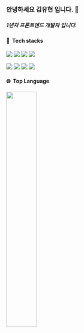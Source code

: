 <h3>안녕하세요 김유현 입니다. 👋</h3>
<h5>1년차 프론트엔드 개발자 입니다.</h5>
<h4>🧰&nbsp&nbspTech stacks</h4>
<p>
<p>
  <img src="https://img.shields.io/badge/JavaScript-F7DF1E?style=for-the-badge&logo=javascript&logoColor=black">
  <img src="https://img.shields.io/badge/HTML5-E34F26?style=for-the-badge&logo=html5&logoColor=white">
  <img src="https://img.shields.io/badge/CSS3-1572B6?style=for-the-badge&logo=css3&logoColor=white">
  <img src="https://img.shields.io/badge/React-20232A?style=for-the-badge&logo=react&logoColor=61DAFB">
</p>

</p>
<p>
  <img src="https://img.shields.io/badge/Tailwind_CSS-38B2AC?style=for-the-badge&logo=tailwind-css&logoColor=white">
  <img src="https://img.shields.io/badge/React_Query-000000?style=for-the-badge&logo=react-query&logoColor=white">
  <img src="https://img.shields.io/badge/Recoil-4630EB?style=for-the-badge&logo=recoil&logoColor=white">
  <img src="https://img.shields.io/badge/GitHub-100000?style=for-the-badge&logo=github&logoColor=white">
</p>


<div>
  <h4>🌐&nbsp&nbspTop Language</h4>
 <img style="height: auto; width: 40%; class="img" src="https://github-readme-stats.vercel.app/api/top-langs/?username=SeanKim05&true&theme=dark" />
</div>
